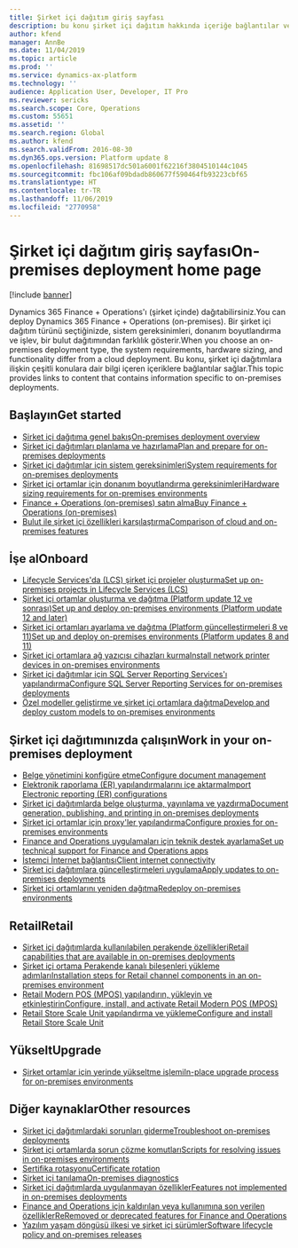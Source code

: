 ```yaml
---
title: Şirket içi dağıtım giriş sayfası
description: bu konu şirket içi dağıtım hakkında içeriğe bağlantılar ve bilgi sağlar.
author: kfend
manager: AnnBe
ms.date: 11/04/2019
ms.topic: article
ms.prod: ''
ms.service: dynamics-ax-platform
ms.technology: ''
audience: Application User, Developer, IT Pro
ms.reviewer: sericks
ms.search.scope: Core, Operations
ms.custom: 55651
ms.assetid: ''
ms.search.region: Global
ms.author: kfend
ms.search.validFrom: 2016-08-30
ms.dyn365.ops.version: Platform update 8
ms.openlocfilehash: 81698517dc501a6001f62216f3804510144c1045
ms.sourcegitcommit: fbc106af09bdadb860677f590464fb93223cbf65
ms.translationtype: HT
ms.contentlocale: tr-TR
ms.lasthandoff: 11/06/2019
ms.locfileid: "2770958"
---
```

# <a name="on-premises-deployment-home-page"></a><span data-ttu-id="d1ff1-103">Şirket içi dağıtım giriş sayfası</span><span class="sxs-lookup"><span data-stu-id="d1ff1-103">On-premises deployment home page</span></span>

[!include [banner](../includes/banner.md)]

<span data-ttu-id="d1ff1-104">Dynamics 365 Finance + Operations'ı (şirket içinde) dağıtabilirsiniz.</span><span class="sxs-lookup"><span data-stu-id="d1ff1-104">You can deploy Dynamics 365 Finance + Operations (on-premises).</span></span> <span data-ttu-id="d1ff1-105">Bir şirket içi dağıtım türünü seçtiğinizde, sistem gereksinimleri, donanım boyutlandırma ve işlev, bir bulut dağıtımından farklılık gösterir.</span><span class="sxs-lookup"><span data-stu-id="d1ff1-105">When you choose an on-premises deployment type, the system requirements, hardware sizing, and functionality differ from a cloud deployment.</span></span> <span data-ttu-id="d1ff1-106">Bu konu, şirket içi dağıtımlara ilişkin çeşitli konulara dair bilgi içeren içeriklere bağlantılar sağlar.</span><span class="sxs-lookup"><span data-stu-id="d1ff1-106">This topic provides links to content that contains information specific to on-premises deployments.</span></span>

## <a name="get-started"></a><span data-ttu-id="d1ff1-107">Başlayın</span><span class="sxs-lookup"><span data-stu-id="d1ff1-107">Get started</span></span>
- [<span data-ttu-id="d1ff1-108">Şirket içi dağıtıma genel bakış</span><span class="sxs-lookup"><span data-stu-id="d1ff1-108">On-premises deployment overview</span></span>](on-premises-overview.md)
- [<span data-ttu-id="d1ff1-109">Şirket içi dağıtımları planlama ve hazırlama</span><span class="sxs-lookup"><span data-stu-id="d1ff1-109">Plan and prepare for on-premises deployments</span></span>](plan-onprem-deployment.md)
- [<span data-ttu-id="d1ff1-110">Şirket içi dağıtımlar için sistem gereksinimleri</span><span class="sxs-lookup"><span data-stu-id="d1ff1-110">System requirements for on-premises deployments</span></span>](../../fin-ops/get-started/system-requirements-on-prem.md)
- [<span data-ttu-id="d1ff1-111">Şirket içi ortamlar için donanım boyutlandırma gereksinimleri</span><span class="sxs-lookup"><span data-stu-id="d1ff1-111">Hardware sizing requirements for on-premises environments</span></span>](../../fin-ops/get-started/hardware-sizing-on-premises-environments.md)
- [<span data-ttu-id="d1ff1-112">Finance + Operations (on-premises) satın alma</span><span class="sxs-lookup"><span data-stu-id="d1ff1-112">Buy Finance + Operations (on-premises)</span></span>](../../fin-ops/get-started/purchase-on-premises.md)
- [<span data-ttu-id="d1ff1-113">Bulut ile şirket içi özellikleri karşılaştırma</span><span class="sxs-lookup"><span data-stu-id="d1ff1-113">Comparison of cloud and on-premises features</span></span>](../../fin-ops/get-started/cloud-prem-comparison.md)

## <a name="onboard"></a><span data-ttu-id="d1ff1-114">İşe al</span><span class="sxs-lookup"><span data-stu-id="d1ff1-114">Onboard</span></span>
- [<span data-ttu-id="d1ff1-115">Lifecycle Services'da (LCS) şirket içi projeler oluşturma</span><span class="sxs-lookup"><span data-stu-id="d1ff1-115">Set up on-premises projects in Lifecycle Services (LCS)</span></span>](../lifecycle-services/lbd-create-lcs-on-prem-project.md)
- [<span data-ttu-id="d1ff1-116">Şirket içi ortamlar oluşturma ve dağıtma (Platform update 12 ve sonrası)</span><span class="sxs-lookup"><span data-stu-id="d1ff1-116">Set up and deploy on-premises environments (Platform update 12 and later)</span></span>](setup-deploy-on-premises-pu12.md)
- [<span data-ttu-id="d1ff1-117">Şirket içi ortamları ayarlama ve dağıtma (Platform güncelleştirmeleri 8 ve 11)</span><span class="sxs-lookup"><span data-stu-id="d1ff1-117">Set up and deploy on-premises environments (Platform updates 8 and 11)</span></span>](setup-deploy-on-premises-pu8-pu11.md)
- [<span data-ttu-id="d1ff1-118">Şirket içi ortamlara ağ yazıcısı cihazları kurma</span><span class="sxs-lookup"><span data-stu-id="d1ff1-118">Install network printer devices in on-premises environments</span></span>](../analytics/install-network-printer-onprem.md)
- [<span data-ttu-id="d1ff1-119">Şirket içi dağıtımlar için SQL Server Reporting Services'ı yapılandırma</span><span class="sxs-lookup"><span data-stu-id="d1ff1-119">Configure SQL Server Reporting Services for on-premises deployments</span></span>](../analytics/configure-ssrs-on-premises.md)
- [<span data-ttu-id="d1ff1-120">Özel modeller geliştirme ve şirket içi ortamlara dağıtma</span><span class="sxs-lookup"><span data-stu-id="d1ff1-120">Develop and deploy custom models to on-premises environments</span></span>](develop-deploy-custom-models-on-premises.md)

## <a name="work-in-your-on-premises-deployment"></a><span data-ttu-id="d1ff1-121">Şirket içi dağıtımınızda çalışın</span><span class="sxs-lookup"><span data-stu-id="d1ff1-121">Work in your on-premises deployment</span></span>
- [<span data-ttu-id="d1ff1-122">Belge yönetimini konfigüre etme</span><span class="sxs-lookup"><span data-stu-id="d1ff1-122">Configure document management</span></span>](../../fin-ops/organization-administration/configure-document-management.md)
- [<span data-ttu-id="d1ff1-123">Elektronik raporlama (ER) yapılandırmalarını içe aktarma</span><span class="sxs-lookup"><span data-stu-id="d1ff1-123">Import Electronic reporting (ER) configurations</span></span>](../analytics/electronic-reporting-import-ger-configurations.md)
- [<span data-ttu-id="d1ff1-124">Şirket içi dağıtımlarda belge oluşturma, yayınlama ve yazdırma</span><span class="sxs-lookup"><span data-stu-id="d1ff1-124">Document generation, publishing, and printing in on-premises deployments</span></span>](../analytics/printing-capabilities-on-premises.md)
- [<span data-ttu-id="d1ff1-125">Şirket içi ortamlar için proxy'ler yapılandırma</span><span class="sxs-lookup"><span data-stu-id="d1ff1-125">Configure proxies for on-premises environments</span></span>](onprem-reverseproxy.md)
- [<span data-ttu-id="d1ff1-126">Finance and Operations uygulamaları için teknik destek ayarlama</span><span class="sxs-lookup"><span data-stu-id="d1ff1-126">Set up technical support for Finance and Operations apps</span></span>](../lifecycle-services/support-experience.md)
- [<span data-ttu-id="d1ff1-127">İstemci İnternet bağlantısı</span><span class="sxs-lookup"><span data-stu-id="d1ff1-127">Client internet connectivity</span></span>](../user-interface/client-disconnected.md)
- [<span data-ttu-id="d1ff1-128">Şirket içi dağıtımlara güncelleştirmeleri uygulama</span><span class="sxs-lookup"><span data-stu-id="d1ff1-128">Apply updates to on-premises deployments</span></span>](apply-updates-on-premises.md)
- [<span data-ttu-id="d1ff1-129">Şirket içi ortamlarını yeniden dağıtma</span><span class="sxs-lookup"><span data-stu-id="d1ff1-129">Redeploy on-premises environments</span></span>](redeploy-on-prem.md)

## <a name="retail"></a><span data-ttu-id="d1ff1-130">Retail</span><span class="sxs-lookup"><span data-stu-id="d1ff1-130">Retail</span></span>
- [<span data-ttu-id="d1ff1-131">Şirket içi dağıtımlarda kullanılabilen perakende özellikleri</span><span class="sxs-lookup"><span data-stu-id="d1ff1-131">Retail capabilities that are available in on-premises deployments</span></span>](../../../retail/retail-onprem.md)
- [<span data-ttu-id="d1ff1-132">Şirket içi ortama Perakende kanalı bileşenleri yükleme adımları</span><span class="sxs-lookup"><span data-stu-id="d1ff1-132">Installation steps for Retail channel components in an on-premises environment</span></span>](deploy-retail-onprem.md)
- [<span data-ttu-id="d1ff1-133">Retail Modern POS (MPOS) yapılandırın, yükleyin ve etkinleştirin</span><span class="sxs-lookup"><span data-stu-id="d1ff1-133">Configure, install, and activate Retail Modern POS (MPOS)</span></span>](../../../retail/retail-modern-pos-device-activation.md)
- [<span data-ttu-id="d1ff1-134">Retail Store Scale Unit yapılandırma ve yükleme</span><span class="sxs-lookup"><span data-stu-id="d1ff1-134">Configure and install Retail Store Scale Unit</span></span>](../../../retail/dev-itpro/retail-store-scale-unit-configuration-installation.md)

## <a name="upgrade"></a><span data-ttu-id="d1ff1-135">Yükselt</span><span class="sxs-lookup"><span data-stu-id="d1ff1-135">Upgrade</span></span>
- [<span data-ttu-id="d1ff1-136">Şirket ortamlar için yerinde yükseltme işlemi</span><span class="sxs-lookup"><span data-stu-id="d1ff1-136">In-place upgrade process for on-premises environments</span></span>](../migration-upgrade/on-prem-upgrade.md)

## <a name="other-resources"></a><span data-ttu-id="d1ff1-137">Diğer kaynaklar</span><span class="sxs-lookup"><span data-stu-id="d1ff1-137">Other resources</span></span>
- [<span data-ttu-id="d1ff1-138">Şirket içi dağıtımlardaki sorunları giderme</span><span class="sxs-lookup"><span data-stu-id="d1ff1-138">Troubleshoot on-premises deployments</span></span>](troubleshoot-on-prem.md)
- [<span data-ttu-id="d1ff1-139">Şirket içi ortamlarda sorun çözme komutları</span><span class="sxs-lookup"><span data-stu-id="d1ff1-139">Scripts for resolving issues in on-premises environments</span></span>](onprem-tsg-implementations.md)
- [<span data-ttu-id="d1ff1-140">Sertifika rotasyonu</span><span class="sxs-lookup"><span data-stu-id="d1ff1-140">Certificate rotation</span></span>](certificate-rotation-on-prem.md)
- [<span data-ttu-id="d1ff1-141">Şirket içi tanılama</span><span class="sxs-lookup"><span data-stu-id="d1ff1-141">On-premises diagnostics</span></span>](on-premises-diagnostics.md)
- [<span data-ttu-id="d1ff1-142">Şirket içi dağıtımlarda uygulanmayan özellikler</span><span class="sxs-lookup"><span data-stu-id="d1ff1-142">Features not implemented in on-premises deployments</span></span>](../../fin-ops/get-started/features-not-implemented-on-prem.md)
- [<span data-ttu-id="d1ff1-143">Finance and Operations için kaldırılan veya kullanımına son verilen özellikler</span><span class="sxs-lookup"><span data-stu-id="d1ff1-143">ReRemoved or deprecated features for Finance and Operations</span></span>](../migration-upgrade/deprecated-features.md)
- [<span data-ttu-id="d1ff1-144">Yazılım yaşam döngüsü ilkesi ve şirket içi sürümler</span><span class="sxs-lookup"><span data-stu-id="d1ff1-144">Software lifecycle policy and on-premises releases</span></span>](../migration-upgrade/on-prem-version-update-policy.md)
 
